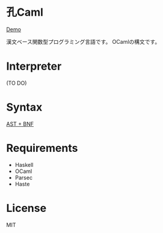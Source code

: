 # 孔Caml

[Demo](https://wass80.github.io/CoCaml/demo/)

漢文ベース関数型プログラミング言語です。
OCamlの構文です。

# Interpreter

(TO DO)

# Syntax

[AST + BNF](./src/Ast.hs)

# Requirements

* Haskell
* OCaml
* Parsec
* Haste

# License

MIT
